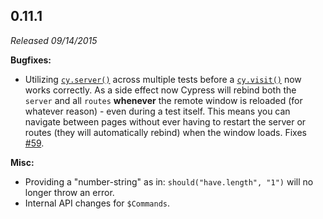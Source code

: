 ## 0.11.1

*Released 09/14/2015*

**Bugfixes:**

- Utilizing [`cy.server()`](/api/commands/server) across multiple tests before a [`cy.visit()`](/api/commands/visit) now works correctly. As a side effect now Cypress will rebind both the `server` and all `routes` **whenever** the remote window is reloaded (for whatever reason) - even during a test itself. This means you can navigate between pages without ever having to restart the server or routes (they will automatically rebind) when the window loads. Fixes [#59](https://github.com/cypress-io/cypress/issues/59).

**Misc:**

- Providing a "number-string" as in: `should("have.length", "1")` will no longer throw an error.
- Internal API changes for `$Commands`.

